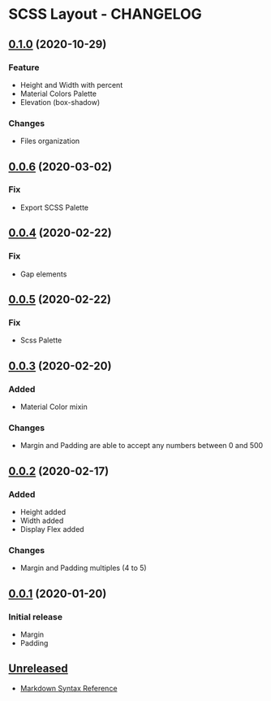 # SCSS Layout - CHANGELOG


## [0.1.0] (2020-10-29)
### Feature
- Height and Width with percent
- Material Colors Palette
- Elevation (box-shadow)
### Changes
- Files organization

## [0.0.6] (2020-03-02)
### Fix
- Export SCSS Palette

## [0.0.4] (2020-02-22)
### Fix
- Gap elements

## [0.0.5] (2020-02-22)
### Fix
- Scss Palette

## [0.0.3] (2020-02-20)
### Added
- Material Color mixin
### Changes
- Margin and Padding are able to accept any numbers between 0 and 500

## [0.0.2] (2020-02-17)
### Added
- Height added
- Width added
- Display Flex added
### Changes
- Margin and Padding multiples (4 to 5)

## [0.0.1] (2020-01-20)
### Initial release
- Margin
- Padding

## [Unreleased]
<a name="0.0.1"></a>

[unreleased]: https://github.com/ferreirarubens/scss-layout/compare/v0.0.1...HEAD
[0.0.1]: https://github.com/ferreirarubens/scss-layout/compare/v0.0.1...v0.0.1
[0.0.2]: https://github.com/ferreirarubens/scss-layout/compare/v0.0.1...v0.0.2
[0.0.3]: https://github.com/ferreirarubens/scss-layout/compare/v0.0.2...v0.0.3
[0.0.4]: https://github.com/ferreirarubens/scss-layout/compare/v0.0.3...v0.0.4
[0.0.5]: https://github.com/ferreirarubens/scss-layout/compare/v0.0.4...v0.0.5
[0.0.6]: https://github.com/ferreirarubens/scss-layout/compare/v0.0.5...v0.0.6
[0.1.0]: https://github.com/ferreirarubens/scss-layout/compare/v0.0.6...v0.1.0

* [Markdown Syntax Reference](https://help.github.com/articles/markdown-basics/)